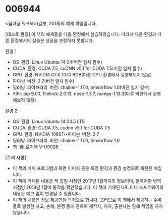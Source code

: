 # 006944

<딥러닝 워크북>(길벗, 2018)의 예제 파일입니다.

[테스트 환경]
이 책의 예제들을 다음 환경에서 실습하였습니다. 따라서 다음 환경과 다른 환경에서의 실습은 성공을 보장하지 못합니다.

환경 1 
- OS 환경: Linux Ubuntu 14.04(버전 일치 필수)
- CUDA 환경: CUDA 7.5, cuDNN v5.1 for CUDA 7.5(버전 일치 필수)
- GPU 환경: NVIDIA GTX 1070 8GB(다른 GPU 환경에서 실행해보지 않음)
- 파이썬 버전: 2.7(버전 일치 필수)
- 딥러닝 라이브러리 버전: chainer-1.17.0, tensorflow 1.0(버전 일치 필수)
- 기타: pip 9.0.1, filelock-2.0.13, nose-1.3.7, numpy-1.13.3(다른 버전에서 실행해보지 않음)

환경 2
- OS 환경: Linux Ubuntu 14.04.5 LTS
- CUDA 환경: CUDA 7.5, cudnn v5.1 for CUDA 7.5
- GPU 환경: NVIDIA 1080Ti•파이썬 버전: 2.7
- 딥러닝 라이브러리 버전: chainer-1.17.0, tensorflow 1.0
- 웹 캠: 로지텍 V-U0026

[주의 사항]
- 이 책의 예제 프로그램과 화면 이미지 등은 특정 환경과 환경 설정으로 재현한 예입니다.
- 이 책에 기재된 내용은 책 집필 시점인 2017년 1월까지의 정보이며, 한국어판 번역 시점인 2018년 1월에 동작을 확인했습니다. 이 책에 기재된 URL이나 소프트웨어의 내용은 예고 없이 변경될 수 있습니다.
- 이 책의 내용은 정보 제공만을 목적으로 합니다. 그러므로 이 책에서 제공하는 수록물로 발생한 사고, 손해, 분쟁 등에 관하여 제작자, 저자, 출판사는 일체 책임을 지지 않습니다.
